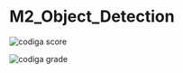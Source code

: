 # M2_Object_Detection

![codiga score](https://api.codiga.io/project/32917/score/svg)

![codiga grade](https://api.codiga.io/project/32917/status/svg)
